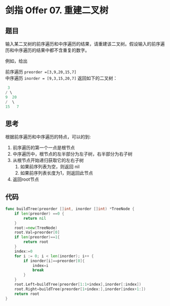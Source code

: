 # 剑指 Offer 07. 重建二叉树

## 题目

输入某二叉树的前序遍历和中序遍历的结果，请重建该二叉树。假设输入的前序遍历和中序遍历的结果中都不含重复的数字。

例如，给出

前序遍历 `preorder =[3,9,20,15,7]`  
中序遍历 `inorder = [9,3,15,20,7]`
返回如下的二叉树：

```go
 3
/ \
9  20
/  \
15   7
```

## 思考

根据前序遍历和中序遍历的特点，可以的到:

1. 前序遍历的第一个一点是根节点
2. 中序遍历中，根节点的左半部分为左子树，右半部分为右子树
3. 从根节点开始递归获取它的左右子树
    1. 如果前序列表为空，则返回 nil
    2. 如果前序列表长度为1，则返回此节点
4. 返回root节点

## 代码

```go
func buildTree(preorder []int, inorder []int) *TreeNode {
	if len(preorder) ==0 {
		return nil
	}
	root:=new(TreeNode)
	root.Val=preorder[0]
	if len(preorder)==1{
		return root
	}
	index:=0
	for i := 0; i < len(inorder); i++ {
		if inorder[i]==preorder[0]{
			index=i
			break
		}
	}
	root.Left=buildTree(preorder[1:1+index],inorder[:index])
	root.Right=buildTree(preorder[1+index:],inorder[index+1:])
	return root
}

```
